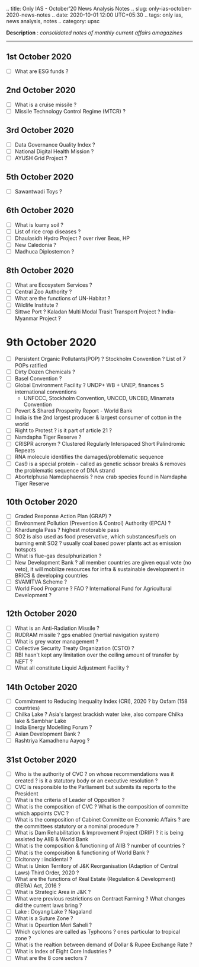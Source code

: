 .. title: Only IAS - October'20 News Analysis Notes
.. slug: only-ias-october-2020-news-notes
.. date: 2020-10-01 12:00 UTC+05:30
.. tags: only ias, news analysis, notes
.. category: upsc

**Description** : *consolidated notes of monthly current affairs amagazines*

***
<!-- TEASER_END -->

## 1st October  2020
- [ ] What are ESG funds ? 

## 2nd October  2020

- [ ] What is a cruise missile ? 
- [ ] Missile Technology Control Regime (MTCR) ? 

## 3rd October  2020

- [ ] Data Governance Quality Index ? 
- [ ] National Digital Health Mission ? 
- [ ] AYUSH Grid Project ? 

## 5th October  2020
- [ ] Sawantwadi Toys ?

## 6th October 2020 
- [ ] What is loamy soil ? 
- [ ] List of rice crop diseases ? 
- [ ] Dhaulasidh Hydro Project ? over river Beas, HP
- [ ] New Caledonia ?
- [ ] Madhuca Diplostemon ? 

## 8th October 2020 
- [ ] What are Ecosystem Services ? 
- [ ] Central Zoo Authority ?
- [ ] What are the functions of UN-Habitat ? 
- [ ] Wildlife Institute ? 
- [ ] Sittwe Port ? Kaladan Multi Modal Trasit Transport Project ? India-Myanmar Project ? 

# 9th October 2020
- [ ] Persistent Organic Pollutants(POP) ? Stockholm Convention ? List of 7 POPs ratified 
- [ ] Dirty Dozen Chemicals ? 
- [ ] Basel Convention ? 
- [ ] Global Environment Facility ? UNDP+ WB + UNEP, finances 5 international conventions
  - UNFCCC, Stockholm Convention, UNCCD, UNCBD, Minamata Convention 
- [ ] Povert & Shared Prosperity Report - World Bank
- [ ] India is the 2nd largest producer & largest consumer of cotton in the world
- [ ] Right to Protest ? is it part of article 21 ? 
- [ ] Namdapha Tiger Reserve ? 
- [ ] CRISPR acronym ? Clustered Regularly Interspaced Short Palindromic Repeats
- [ ] RNA molecule identifies the damaged/problematic sequence
- [ ] Cas9 is a special protein - called as genetic scissor breaks & removes the problematic sequence of DNA strand
- [ ] Abortelphusa Namdaphaensis ? new crab species found in Namdapha Tiger Reserve

## 10th October 2020
- [ ] Graded Response Action Plan (GRAP) ? 
- [ ] Environment Pollution (Prevention & Control) Authority (EPCA) ? 
- [ ] Khardungla Pass ? highest motorable pass
- [ ] SO2 is also used as food preservative, which substances/fuels on burning emit SO2 ? usually coal based power plants act as emission hotspots
- [ ] What is flue-gas desulphurization  ? 
- [ ] New Development Bank ? all member countries are given equal vote (no veto), it will mobilize resources for infra & sustainable development in BRICS & developing countries
- [ ] SVAMITVA Scheme ? 
- [ ] World Food Programe ? FAO ? International Fund for Agricultural Development ? 

## 12th October 2020 
- [ ] What is an Anti-Radiation Missile ? 
- [ ] RUDRAM missile ? gps enabled (inertial navigation system)
- [ ] What is grey water management ?
- [ ] Collective Security Treaty Organization (CSTO) ? 
- [ ] RBI hasn't kept any limitation over the ceiling amount of transfer by NEFT ? 
- [ ] What all constitute Liquid Adjustment Facility ? 

## 14th October 2020
- [ ] Commitment to Reducing Inequality Index (CRI), 2020 ? by Oxfam (158 countries)
- [ ] Chilka Lake ? Asia's largest brackish water lake, also compare Chilka lake & Sambhar Lake 
- [ ] India Energy Modelling Forum ? 
- [ ] Asian Development Bank ? 
- [ ] Rashtriya Kamadhenu Aayog ? 

## 31st October 2020
- [ ] Who is the authority of CVC ? on whose recommendations was it created ? is it a statutory body or an executive resolution ? 
- [ ] CVC is responsible to the Parliament but submits its reports to the President
- [ ] What is the criteria of Leader of Opposition ? 
- [ ] What is the composition of CVC ? What is the composition of committe which appoints CVC ? 
- [ ] What is the composition of Cabinet Committe on Economic Affairs ? are the committees statutory or a nominal procedure ? 
- [ ] What is Dam Rehabilitation & Improvement Project (DRIP) ? it is being assisted by AIIB &  World Bank 
- [ ] What is the composition & functioning of AIIB ? number of countries ?
- [ ] What is the compoisition & functioning of World Bank ?
- [ ] Dicitonary : incidental ? 
- [ ] What is Union Territory of J&K Reorganisation (Adaption of Central Laws) Third Order, 2020 ? 
- [ ] What are the functions of Real Estate (Regulation & Development) (RERA) Act, 2016 ? 
- [ ] What is Strategic Area in J&K ? 
- [ ] What were previous restrictions on Contract Farming ? What changes did the current laws bring ? 
- [ ] Lake : Doyang Lake ? Nagaland 
- [ ] What is a Suture Zone ? 
- [ ] What is Opeartion Meri Saheli ? 
- [ ] Which cyclones are called as Typhoons ? ones particular to tropical zone ? 
- [ ] What is the realtion between demand of Dollar & Rupee Exchange Rate ? 
- [ ] What is Index of Eight Core Industries ? 
- [ ] What are the 8 core sectors ?
